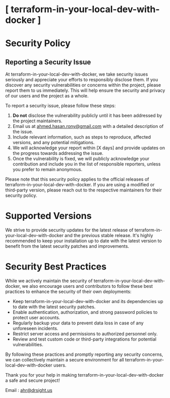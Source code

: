 # [ terraform-in-your-local-dev-with-docker ]

# Security Policy

## Reporting a Security Issue

At terraform-in-your-local-dev-with-docker, we take security issues seriously and appreciate your efforts to responsibly disclose them. If you discover any security vulnerabilities or concerns within the project, please report them to us immediately. This will help ensure the security and privacy of our users and the project as a whole.

To report a security issue, please follow these steps:

1. **Do not** disclose the vulnerability publicly until it has been addressed by the project maintainers.
2. Email us at [ahmed.hasan.rony@gmail.com](mailto:ahmed.hasan.rony@gmail.com) with a detailed description of the issue.
3. Include relevant information, such as steps to reproduce, affected versions, and any potential mitigations.
4. We will acknowledge your report within [X days] and provide updates on the progress towards addressing the issue.
5. Once the vulnerability is fixed, we will publicly acknowledge your contribution and include you in the list of responsible reporters, unless you prefer to remain anonymous.

Please note that this security policy applies to the official releases of terraform-in-your-local-dev-with-docker. If you are using a modified or third-party version, please reach out to the respective maintainers for their security policy.

# Supported Versions

We strive to provide security updates for the latest release of terraform-in-your-local-dev-with-docker and the previous stable release. It's highly recommended to keep your installation up to date with the latest version to benefit from the latest security patches and improvements.

# Security Best Practices

While we actively maintain the security of terraform-in-your-local-dev-with-docker, we also encourage users and contributors to follow these best practices to enhance the security of their own deployments:

- Keep terraform-in-your-local-dev-with-docker and its dependencies up to date with the latest security patches.
- Enable authentication, authorization, and strong password policies to protect user accounts.
- Regularly backup your data to prevent data loss in case of any unforeseen incidents.
- Restrict server access and permissions to authorized personnel only.
- Review and test custom code or third-party integrations for potential vulnerabilities.

By following these practices and promptly reporting any security concerns, we can collectively maintain a secure environment for all terraform-in-your-local-dev-with-docker users.

Thank you for your help in making terraform-in-your-local-dev-with-docker a safe and secure project!

Email : [ahr@drsight.us](mailto:ahr@drsight.us)


